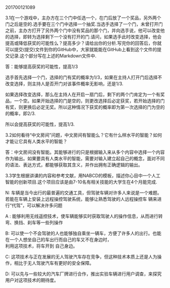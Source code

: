 201700121089

3.1在一个游戏中，主办方在三个门中任选一个，在门后放了一个奖品，另外两个门之后是空的.选手要在三个门中选择一个抽奖.当选手选择了一个门，未曾打开门之前，主办方打开了另外两个门中没有奖品的那个门，并向选手说，他可以改变他的选择，即转为选择剩下一个没有打开的门.请问，如果选手此时改变选择，他会提高或降低获奖的可能性么？提高多少？请给出你的分析.写完你的回答后，你就可以提交(提交)文件到你的GitHub中，大家就能能在GitHub上看到这个文件的提交记录.这个部分写在上述的Markdown文件中.

答：能够提高获奖的可能性，提高1/3
    
   选手首先选择一个门，选择的门有奖的概率为1/3，如果在主持人打开门后选择不改变选择，则主持人是否开门对该事件概率无影响，还是1/3.
   
   如果选择改变选择，那么在主持人在开启一扇门后，剩下的两个门肯定为一个有奖品，一个空。如果开始选择的门是空的，则更改选择后必定获奖，若开始选择的门有奖，则更换后必定无奖。所以这种情况下获奖的概率即为第一次选择的门为空的的概率，即2/3.
   
   所以会提高获奖的可能性，提高1/3.
   
    
 
 
 
 
3.2如何看待“中文房间”问题，中文房间有智能么？它有什么样水平的智能？如何才能让它具有人类水平的智能？

答：中文房间没有智能。其能够进行的只是根据输入来从多个内容中选择一个内容作为输出。如果要具有人类水平的智能，需要对输入建立起自己的概念，面对不同的语法、表达方式，都能够获取其含义，并作出拥有正确逻辑的输出。



3.3学生根据讲课的内容和参考文献，用NABCD的模板，描述你心目中一个人工智能的创新项目.这个项目应该是由7-10名有相关技能的大学生在4个月能完成.

   N: 车辆是当今出行的最普遍的交通工具，但驾驶车辆对许多人来说是一个难题。若能在车辆上安装上远程操控驾驶系统，能够让熟悉驾驶的人远程操控车
   辆来进行“代驾”，可以解决许多问题

  A : 能够利用无线遥控技术，使车辆能够实时获取驾驶人的操作信息，从而进行转弯、换挡、刹车等一些列操作
    
  B: 可以使一个不会驾驶的人也能够独自乘坐一辆车，方便了许多人的出行。也能在一个人想坐自己的车出行而自己的车又不在身边时，   
   利用这项技术，将车开到 自己身边。
    
  C: 这项技术与正在发展的无人驾驶汽车存在竞争，但这种技术本质上还是人为操作，相比于无人驾驶汽车有更好的安全保障。
    
  D: 可以先与一些较大的汽车厂牌进行合作，推出实验车辆进行用户调查，来探究用户对这项技术的期待度。
  
